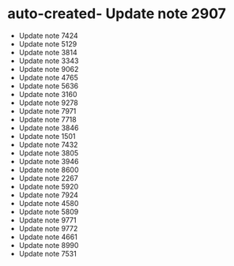 # auto-created- Update note 2907
- Update note 7424
- Update note 5129
- Update note 3814
- Update note 3343
- Update note 9062
- Update note 4765
- Update note 5636
- Update note 3160
- Update note 9278
- Update note 7971
- Update note 7718
- Update note 3846
- Update note 1501
- Update note 7432
- Update note 3805
- Update note 3946
- Update note 8600
- Update note 2267
- Update note 5920
- Update note 7924
- Update note 4580
- Update note 5809
- Update note 9771
- Update note 9772
- Update note 4661
- Update note 8990
- Update note 7531
